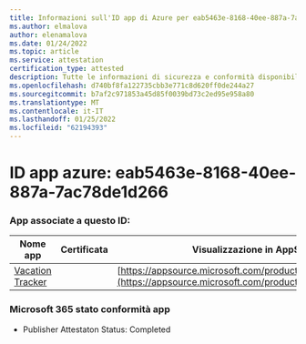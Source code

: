 ```yaml
---
title: Informazioni sull'ID app di Azure per eab5463e-8168-40ee-887a-7ac78de1d266
ms.author: elmalova
author: elenamalova
ms.date: 01/24/2022
ms.topic: article
ms.service: attestation
certification_type: attested
description: Tutte le informazioni di sicurezza e conformità disponibili per eab5463e-8168-40ee-887a-7ac78de1d266.
ms.openlocfilehash: d740bf8fa122735cbb3e771c8d620ff0de244a27
ms.sourcegitcommit: b7af2c971853a45d85f0039bd73c2ed95e958a80
ms.translationtype: MT
ms.contentlocale: it-IT
ms.lasthandoff: 01/25/2022
ms.locfileid: "62194393"
---
```

# <a name="azure-app-id-eab5463e-8168-40ee-887a-7ac78de1d266"></a>ID app azure: eab5463e-8168-40ee-887a-7ac78de1d266


### <a name="apps-associated-with-this-id"></a>App associate a questo ID:
| **Nome app** | **Certificata** | **Visualizzazione in AppSource** |
|--------------|---------------|-----------------------|
| [Vacation Tracker](https://docs.microsoft.com/microsoft-365-app-certification/forward/WA200002167) |  | [https://appsource.microsoft.com/product/office/WA200002167](https://appsource.microsoft.com/product/office/WA200002167) |

### <a name="microsoft-365-app-compliance-status"></a>Microsoft 365 stato conformità app
- Publisher Attestaton Status: Completed
